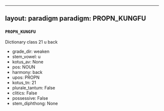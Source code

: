 
---
layout: paradigm
paradigm: PROPN_KUNGFU
---
### ` PROPN_KUNGFU `

Dictionary class 21 u back
* grade_dir: weaken
* stem_vowel: u
* kotus_av: None
* pos: NOUN
* harmony: back
* upos: PROPN
* kotus_tn: 21
* plurale_tantum: False
* clitics: False
* possessive: False
* stem_diphthong: None
